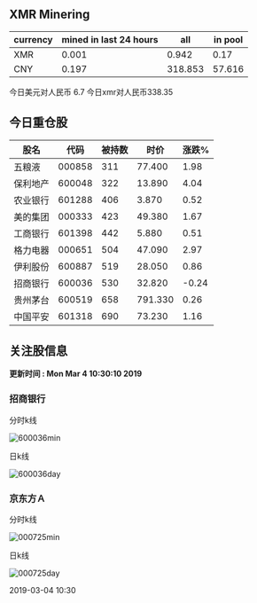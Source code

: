 ## XMR Minering

|currency|mined in last 24 hours|all|in pool|
|---|---|---|---|
|XMR|0.001|0.942|0.17|
|CNY|0.197|318.853|57.616|

今日美元对人民币 6.7	今日xmr对人民币338.35


## 今日重仓股 

|股名|代码|被持数|时价|涨跌%|
|---|---|---|---|---|
|五粮液|000858|311|77.400|1.98|
|保利地产|600048|322|13.890|4.04|
|农业银行|601288|406|3.870|0.52|
|美的集团|000333|423|49.380|1.67|
|工商银行|601398|442|5.880|0.51|
|格力电器|000651|504|47.090|2.97|
|伊利股份|600887|519|28.050|0.86|
|招商银行|600036|530|32.820|-0.24|
|贵州茅台|600519|658|791.330|0.26|
|中国平安|601318|690|73.230|1.16|

## 关注股信息
**更新时间 : Mon Mar  4 10:30:10 2019**
### 招商银行 
分时k线

![600036min](http://image.sinajs.cn/newchart/min/n/sh600036.gif)

日k线

![600036day](http://image.sinajs.cn/newchart/daily/n/sh600036.gif)

### 京东方Ａ 
分时k线

![000725min](http://image.sinajs.cn/newchart/min/n/sz000725.gif)

日k线

![000725day](http://image.sinajs.cn/newchart/daily/n/sz000725.gif)

2019-03-04 10:30